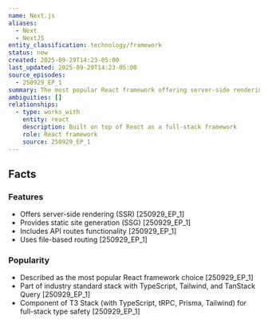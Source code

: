 ```yaml
---
name: Next.js
aliases:
  - Next
  - NextJS
entity_classification: technology/framework
status: new
created: 2025-09-29T14:23-05:00
last_updated: 2025-09-29T14:23-05:00
source_episodes:
  - 250929_EP_1
summary: The most popular React framework offering server-side rendering, static site generation, API routes, and file-based routing.
ambiguities: []
relationships:
  - type: works_with
    entity: react
    description: Built on top of React as a full-stack framework
    role: React framework
    source: 250929_EP_1
---
```


## Facts

### Features
- Offers server-side rendering (SSR) [250929_EP_1]
- Provides static site generation (SSG) [250929_EP_1]
- Includes API routes functionality [250929_EP_1]
- Uses file-based routing [250929_EP_1]

### Popularity
- Described as the most popular React framework choice [250929_EP_1]
- Part of industry standard stack with TypeScript, Tailwind, and TanStack Query [250929_EP_1]
- Component of T3 Stack (with TypeScript, tRPC, Prisma, Tailwind) for full-stack type safety [250929_EP_1]